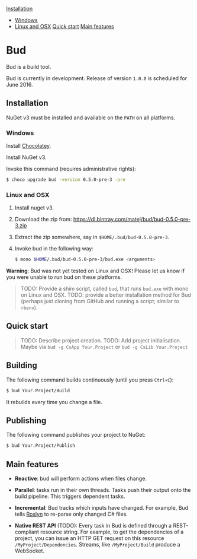 [Installation](#installation)
- [Windows](#windows)
- [Linux and OSX](#linux-and-osx)
[Quick start](#quick-start)
[Main features](#main-features)

# Bud

Bud is a build tool.

Bud is currently in development. Release of version `1.0.0` is scheduled for June 2016.


## Installation

NuGet v3 must be installed and available on the `PATH` on all platforms.


### Windows

Install [Chocolatey](https://chocolatey.org/).

Install NuGet v3.

Invoke this command (requires administrative rights):

```bash
$ choco upgrade bud -version 0.5.0-pre-3 -pre
```


### Linux and OSX

1. Install nuget v3.

1. Download the zip from: https://dl.bintray.com/matej/bud/bud-0.5.0-pre-3.zip

1. Extract the zip somewhere, say in `$HOME/.bud/bud-0.5.0-pre-3`.

1. Invoke bud in the following way:

    ```bash
    $ mono $HOME/.bud/bud-0.5.0-pre-3/bud.exe <arguments>
    ```

__Warning__: Bud was not yet tested on Linux and OSX! Please let us know if you were unable to run bud on these platforms.

> TODO: Provide a shim script, called `bud`, that runs `bud.exe` with mono on Linux and OSX.
> TODO: provide a better installation method for Bud (perhaps just cloning from GitHub and running a script; similar to `rbenv`).


## Quick start

> TODO: Describe project creation.
> TODO: Add project initialisation. Maybe via `bud -g CsApp Your.Project` or `bud -g CsLib Your.Project`

## Building

The following command builds continuously (until you press `Ctrl+C`):

```bash
$ bud Your.Project/Build
```

It rebuilds every time you change a file.

## Publishing

The following command publishes your project to NuGet:

```bash
$ bud Your.Project/Publish
```


## Main features

- __Reactive__: bud will perform actions when files change.

- __Parallel__: tasks run in their own threads. Tasks push their output onto the build pipeline. This triggers dependent tasks.

- __Incremental__: Bud tracks which inputs have changed. For example, Bud tells [Roslyn](https://github.com/dotnet/roslyn) to re-parse only changed C# files.

- __Native REST API__ (TODO): Every task in Bud is defined through a REST-compliant resource string. For example, to get the dependencies of a project, you can issue an HTTP GET request on this resource `/MyProject/Dependencies`. Streams, like `/MyProject/Build` produce a WebSocket.